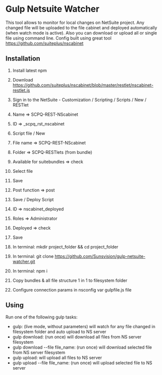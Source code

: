 # Gulp Netsuite Watcher

This tool allows to monitor for local changes on NetSuite project. Any changed file will be uploaded to the file cabinet and deployed automatically (when watch mode is active). Also you can download or upload all or single file using command line.
Config built using great tool https://github.com/suiteplus/nscabinet

## Installation

1) Install latest npm

2) Download https://github.com/suiteplus/nscabinet/blob/master/restlet/nscabinet-restlet.js

3) Sign in to the NetSuite - Customization / Scripting / Scripts / New / RESTlet

4) Name => SCPQ-REST-NScabinet

5) ID => _scpq_rst_nscabinet

6) Script file / New 

7) File name => SCPQ-REST-NScabinet

8) Folder => SCPQ-RESTlets (from bundle)

9) Available for suitebundles => check 

10) Select file 

11) Save

12) Post function => post

13) Save / Deploy Script

14) ID => nscabinet_deployed

15) Roles => Administrator

16) Deployed => check

17) Save

18) In terminal: mkdir project_folder && cd project_folder

19) In terminal: git clone https://github.com/Sunsvision/gulp-netsuite-watcher.git

20) In terminal: npm i

21) Copy bundles & all file structure 1 in 1 to filesystem folder

22) Configure connection params in nsconfig var gulpfile.js file

## Using

Run one of the following gulp tasks:

* gulp: (live mode, without parameters) will watch for any file changed in filesystem folder and auto upload to NS server
* gulp download: (run once) will download all files from NS server filesystem
* gulp download --file file_name: (run once) will download selected file from NS server filesystem
* gulp upload: will upload all files to NS server
* gulp upload --file file_name: (run once) will upload selected file to NS server